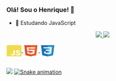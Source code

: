 ### Olá! Sou o Henrique! 👋

- 🌱 Estudando JavaScript

<div align="center">
  <a href="https://github.com/rafaballerini">
  <img height="160em" src="https://github-readme-stats.vercel.app/api?username=Samborka&show_icons=true&theme=blue-green&include_all_commits=true&count_private=true"/>
  <img height="160em" src="https://github-readme-stats.vercel.app/api/top-langs/?username=Samborka&layout=compact&langs_count=7&theme=blue-green"/>
</div>
  
  <div style="display: inline_block"><br>
  <img align="center" alt="Rafa-Js" height="30" width="40" src="https://raw.githubusercontent.com/devicons/devicon/master/icons/javascript/javascript-plain.svg">
  <img align="center" alt="Rafa-HTML" height="30" width="40" src="https://raw.githubusercontent.com/devicons/devicon/master/icons/html5/html5-original.svg">
  <img align="center" alt="Rafa-CSS" height="30" width="40" src="https://raw.githubusercontent.com/devicons/devicon/master/icons/css3/css3-original.svg">
</div>
  
  ##
  
  <div>
     <a href = "mailto:henriqueadlima@hotmail.com" target:"_blank"><img src="https://img.shields.io/badge/Microsoft_Outlook-0078D4?style=for-the-badge&logo=microsoft-outlook&logoColor=white" target="_blank"></a>
    <a href="https://www.linkedin.com/in/henrique-alves-1a51841a4/" target="_blank"><img src="https://img.shields.io/badge/-LinkedIn-%230077B5?style=for-the-badge&logo=linkedin&logoColor=white></a> 
    
  ![Snake animation](https://github.com/Samborka/Samborka/blob/output/github-contribution-grid-snake.svg)
  </div>
